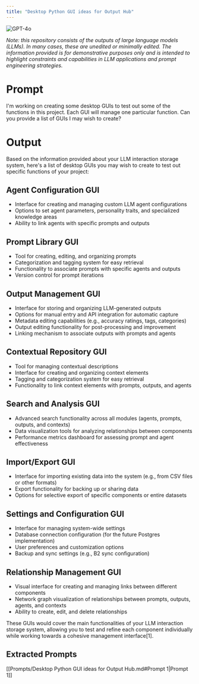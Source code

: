 ```yaml
---
title: "Desktop Python GUI ideas for Output Hub"
---
```

![GPT-4o](https://img.shields.io/badge/GPT--4o-3333FF?style=for-the-badge&logo=openai&logoColor=white)



*Note: this repository consists of the outputs of large language models (LLMs). In many cases, these are unedited or minimally edited. The information provided is for demonstrative purposes only and is intended to highlight constraints and capabilities in LLM applications and prompt engineering strategies.*


# Prompt

I'm working on creating some desktop GUIs to test out some of the functions in this project. Each GUI will manage one particular function. Can you provide a list of GUIs I may wish to create?

# Output

Based on the information provided about your LLM interaction storage system, here's a list of desktop GUIs you may wish to create to test out specific functions of your project:

## Agent Configuration GUI
- Interface for creating and managing custom LLM agent configurations
- Options to set agent parameters, personality traits, and specialized knowledge areas
- Ability to link agents with specific prompts and outputs

## Prompt Library GUI
- Tool for creating, editing, and organizing prompts
- Categorization and tagging system for easy retrieval
- Functionality to associate prompts with specific agents and outputs
- Version control for prompt iterations

## Output Management GUI
- Interface for storing and organizing LLM-generated outputs
- Options for manual entry and API integration for automatic capture
- Metadata editing capabilities (e.g., accuracy ratings, tags, categories)
- Output editing functionality for post-processing and improvement
- Linking mechanism to associate outputs with prompts and agents

## Contextual Repository GUI
- Tool for managing contextual descriptions
- Interface for creating and organizing context elements
- Tagging and categorization system for easy retrieval
- Functionality to link context elements with prompts, outputs, and agents

## Search and Analysis GUI
- Advanced search functionality across all modules (agents, prompts, outputs, and contexts)
- Data visualization tools for analyzing relationships between components
- Performance metrics dashboard for assessing prompt and agent effectiveness

## Import/Export GUI
- Interface for importing existing data into the system (e.g., from CSV files or other formats)
- Export functionality for backing up or sharing data
- Options for selective export of specific components or entire datasets

## Settings and Configuration GUI
- Interface for managing system-wide settings
- Database connection configuration (for the future Postgres implementation)
- User preferences and customization options
- Backup and sync settings (e.g., B2 sync configuration)

## Relationship Management GUI
- Visual interface for creating and managing links between different components
- Network graph visualization of relationships between prompts, outputs, agents, and contexts
- Ability to create, edit, and delete relationships

These GUIs would cover the main functionalities of your LLM interaction storage system, allowing you to test and refine each component individually while working towards a cohesive management interface[1].

 
 




## Extracted Prompts
[[Prompts/Desktop Python GUI ideas for Output Hub.md#Prompt 1|Prompt 1]]
